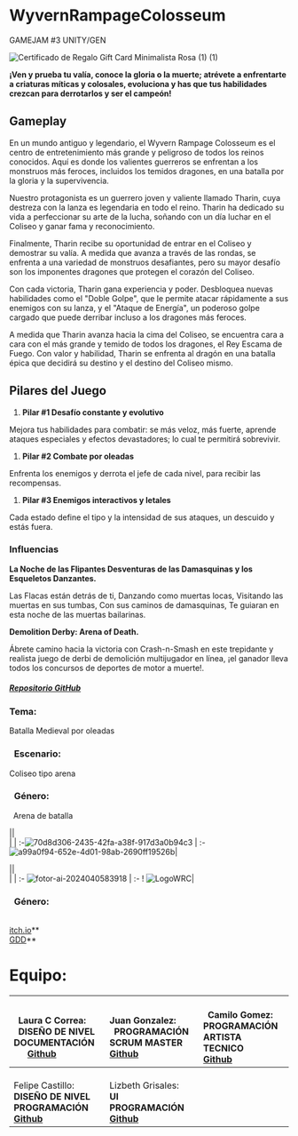# WyvernRampageColosseum
 GAMEJAM #3 UNITY/GEN


![Certificado de Regalo Gift Card Minimalista Rosa (1) (1)](https://github.com/BraulersStudio/WyvernRampageColosseum/assets/102168375/db6ef43a-7dc5-48b1-aacd-15b28dfd4e72)


**¡Ven y prueba tu valía, conoce la gloria o la muerte; atrévete a enfrentarte a criaturas míticas y colosales, evoluciona y has que tus habilidades crezcan para derrotarlos y ser el campeón!**

## **Gameplay**
En un mundo antiguo y legendario, el Wyvern Rampage Colosseum es el centro de entretenimiento más grande y peligroso de todos los reinos conocidos. Aquí es donde los valientes guerreros se enfrentan a los monstruos más feroces, incluidos los temidos dragones, en una batalla por la gloria y la supervivencia.

Nuestro protagonista es un guerrero joven y valiente llamado Tharin, cuya destreza con la lanza es legendaria en todo el reino. Tharin ha dedicado su vida a perfeccionar su arte de la lucha, soñando con un día luchar en el Coliseo y ganar fama y reconocimiento. 

Finalmente, Tharin recibe su oportunidad de entrar en el Coliseo y demostrar su valía. A medida que avanza a través de las rondas, se enfrenta a una variedad de monstruos desafiantes, pero su mayor desafío son los imponentes dragones que protegen el corazón del Coliseo. 

Con cada victoria, Tharin gana experiencia y poder. Desbloquea nuevas habilidades como el "Doble Golpe", que le permite atacar rápidamente a sus enemigos con su lanza, y el "Ataque de Energía", un poderoso golpe cargado que puede derribar incluso a los dragones más feroces. 

A medida que Tharin avanza hacia la cima del Coliseo, se encuentra cara a cara con el más grande y temido de todos los dragones, el Rey Escama de Fuego. Con valor y habilidad, Tharin se enfrenta al dragón en una batalla épica que decidirá su destino y el destino del Coliseo mismo.
## **Pilares del Juego**
1. **Pilar #1 Desafío constante y evolutivo**

Mejora tus habilidades para combatir: se más veloz, más fuerte, aprende ataques especiales y efectos devastadores; lo cual te permitirá sobrevivir. 

1. **Pilar #2 Combate por oleadas**

Enfrenta los enemigos y derrota el jefe de cada nivel, para recibir las recompensas. 

1. **Pilar #3 Enemigos interactivos y letales**

Cada estado define el tipo y la intensidad de sus ataques, un descuido y estás fuera. 
### **Influencias**
**La Noche de las Flipantes Desventuras de las Damasquinas y los Esqueletos Danzantes.**

Las Flacas están detrás de ti, Danzando como muertas locas, Visitando las muertas en sus tumbas, Con sus caminos de damasquinas, Te guiaran en esta noche de las muertas bailarinas.


**Demolition Derby: Arena of Death.**

Ábrete camino hacia la victoria con Crash-n-Smash en este trepidante y realista juego de derbi de demolición multijugador en línea, ¡el ganador lleva todos los concursos de deportes de motor a muerte!.

##### [**Repositorio GitHub**](https://github.com/BraulersStudio/WyvernRampageColosseum)


### **Tema:** 
Batalla Medieval por oleadas
### ` `**Escenario:** 
Coliseo tipo arena 
### ` `**Género:**
` `Arena de batalla

||<br>|
| :-![70d8d306-2435-42fa-a38f-917d3a0b94c3](https://github.com/BraulersStudio/WyvernRampageColosseum/assets/102168375/33ba2360-02ca-481d-8937-7818bd1b71e7)
 | :- 
![a99a0f94-652e-4d01-98ab-2690ff19526b](https://github.com/BraulersStudio/WyvernRampageColosseum/assets/102168375/5637cac4-3c75-46d5-a1a5-6e6500450934)|

||<br>|
| :-
![fotor-ai-2024040583918](https://github.com/BraulersStudio/WyvernRampageColosseum/assets/102168375/77b6e865-be05-4050-9f76-8fb2cd794936)
 | :- 
!
![LogoWRC](https://github.com/BraulersStudio/WyvernRampageColosseum/assets/102168375/34b6164a-8b34-4b97-a40e-52a65b4c646e)|
  
### ` `**Género:**

<br>[itch.io](https://kertiax.itch.io/wyvern-rampage-colosseum)**
<br>[GDD](https://www.canva.com/design/DAGBeLc5ncY/u2T3-HPDFR005y_bvAufUw/watch)**

# **Equipo:** 
 
| <br>` `Laura C Correa:  <br>` `**DISEÑO DE NIVEL DOCUMENTACIÓN**<br>`   `[Github](https://github.com/Kertiax)  |  <br>Juan Gonzalez:   <br>` `**PROGRAMACIÓN SCRUM MASTER<br>[Github](https://github.com/hellcrey)**  |<br>` `Camilo Gomez: <br>**PROGRAMACIÓN ARTISTA TECNICO <br>[Github](https://github.com/CamiloGz001)**|
| :- | :- | :- |
| <br>Felipe Castillo: <br>**DISEÑO DE NIVEL PROGRAMACIÓN<br>[Github](https://github.com/FelipeCastillo23)**|  <br>Lizbeth Grisales: <br>**UI PROGRAMACIÓN <br>[Github](https://github.com/LIZGRICAS)**||


